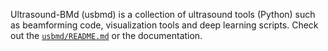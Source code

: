 Ultrasound-BMd (usbmd) is a collection of ultrasound tools (Python) such as beamforming code, visualization tools and deep learning scripts. Check out the [`usbmd/README.md`](usbmd/README.md) or the documentation.